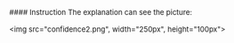 <font size="2">
#### Instruction
The explanation can see the picture:

<img src="confidence2.png", width="250px", height="100px">
</font>